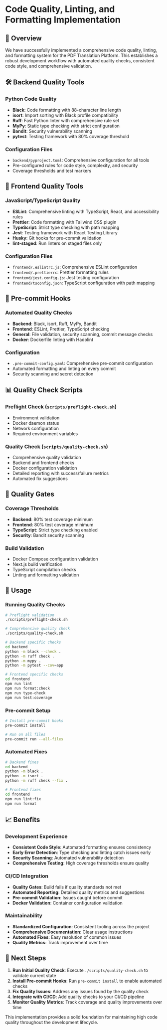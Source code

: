# Code Quality, Linting, and Formatting Implementation

## 🎯 Overview

We have successfully implemented a comprehensive code quality, linting, and formatting system for the PDF Translation Platform. This establishes a robust development workflow with automated quality checks, consistent code style, and comprehensive validation.

## 🛠️ Backend Quality Tools

### Python Code Quality
- **Black**: Code formatting with 88-character line length
- **isort**: Import sorting with Black profile compatibility
- **Ruff**: Fast Python linter with comprehensive rule set
- **MyPy**: Static type checking with strict configuration
- **Bandit**: Security vulnerability scanning
- **pytest**: Testing framework with 80% coverage threshold

### Configuration Files
- `backend/pyproject.toml`: Comprehensive configuration for all tools
- Pre-configured rules for code style, complexity, and security
- Coverage thresholds and test markers

## 🎨 Frontend Quality Tools

### JavaScript/TypeScript Quality
- **ESLint**: Comprehensive linting with TypeScript, React, and accessibility rules
- **Prettier**: Code formatting with Tailwind CSS plugin
- **TypeScript**: Strict type checking with path mapping
- **Jest**: Testing framework with React Testing Library
- **Husky**: Git hooks for pre-commit validation
- **lint-staged**: Run linters on staged files only

### Configuration Files
- `frontend/.eslintrc.js`: Comprehensive ESLint configuration
- `frontend/.prettierrc`: Prettier formatting rules
- `frontend/jest.config.js`: Jest testing configuration
- `frontend/tsconfig.json`: TypeScript configuration with path mapping

## 🔧 Pre-commit Hooks

### Automated Quality Checks
- **Backend**: Black, isort, Ruff, MyPy, Bandit
- **Frontend**: ESLint, Prettier, TypeScript checking
- **General**: File validation, security scanning, commit message checks
- **Docker**: Dockerfile linting with Hadolint

### Configuration
- `.pre-commit-config.yaml`: Comprehensive pre-commit configuration
- Automated formatting and linting on every commit
- Security scanning and secret detection

## 📊 Quality Check Scripts

### Preflight Check (`scripts/preflight-check.sh`)
- Environment validation
- Docker daemon status
- Network configuration
- Required environment variables

### Quality Check (`scripts/quality-check.sh`)
- Comprehensive quality validation
- Backend and frontend checks
- Docker configuration validation
- Detailed reporting with success/failure metrics
- Automated fix suggestions

## 🎯 Quality Gates

### Coverage Thresholds
- **Backend**: 80% test coverage minimum
- **Frontend**: 80% test coverage minimum
- **TypeScript**: Strict type checking enabled
- **Security**: Bandit security scanning

### Build Validation
- Docker Compose configuration validation
- Next.js build verification
- TypeScript compilation checks
- Linting and formatting validation

## 🚀 Usage

### Running Quality Checks
```bash
# Preflight validation
./scripts/preflight-check.sh

# Comprehensive quality check
./scripts/quality-check.sh

# Backend specific checks
cd backend
python -m black --check .
python -m ruff check .
python -m mypy .
python -m pytest --cov=app

# Frontend specific checks
cd frontend
npm run lint
npm run format:check
npm run type-check
npm run test:coverage
```

### Pre-commit Setup
```bash
# Install pre-commit hooks
pre-commit install

# Run on all files
pre-commit run --all-files
```

### Automated Fixes
```bash
# Backend fixes
cd backend
python -m black .
python -m isort .
python -m ruff check --fix .

# Frontend fixes
cd frontend
npm run lint:fix
npm run format
```

## 📈 Benefits

### Development Experience
- **Consistent Code Style**: Automated formatting ensures consistency
- **Early Error Detection**: Type checking and linting catch issues early
- **Security Scanning**: Automated vulnerability detection
- **Comprehensive Testing**: High coverage thresholds ensure quality

### CI/CD Integration
- **Quality Gates**: Build fails if quality standards not met
- **Automated Reporting**: Detailed quality metrics and suggestions
- **Pre-commit Validation**: Issues caught before commit
- **Docker Validation**: Container configuration validation

### Maintainability
- **Standardized Configuration**: Consistent tooling across the project
- **Comprehensive Documentation**: Clear usage instructions
- **Automated Fixes**: Easy resolution of common issues
- **Quality Metrics**: Track improvement over time

## 🔄 Next Steps

1. **Run Initial Quality Check**: Execute `./scripts/quality-check.sh` to validate current state
2. **Install Pre-commit Hooks**: Run `pre-commit install` to enable automated checks
3. **Fix Quality Issues**: Address any issues found by the quality check
4. **Integrate with CI/CD**: Add quality checks to your CI/CD pipeline
5. **Monitor Quality Metrics**: Track coverage and quality improvements over time

This implementation provides a solid foundation for maintaining high code quality throughout the development lifecycle.


